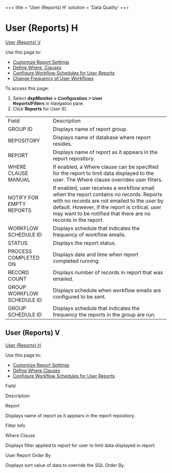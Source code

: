 +++
title = 'User (Reports) H'
solution = 'Data Quality'
+++

# User (Reports) H

[User (Reports) V](#User_Reports_V)

<div class="use">

Use this page to:

  - [Customize Report
    Settings](../Use_Cases/Configure_User_Settings_Reports_and_Filters#Customize_Report_Settings)
  - [Define
    Where  Clauses](../Use_Cases/Configure_User_Settings_Reports_and_Filters#Define_Where_Clauses)
  - [Configure Workflow Schedules for User
    Reports](../Use_Cases/Manage_Workflow_Emails#Configure_Workflow_Schedules_for_User_Reports)
  - [Change Frequency of User
    Workflows](../Use_Cases/Tips_and_Troubleshooting#Change_Frequency_of_User_Workflows)

</div>

To access this page:

1.  Select <span style="font-weight: bold;">dspMonitor \>
    </span><span style="font-family: Arial, sans-serif;">**Configuration
    \> User Reports/Filters** in *Navigation* pane.</span>
2.  Click **Reports** for User
ID.

|                            |                                                                                                                                                                                                                                                           |
| -------------------------- | --------------------------------------------------------------------------------------------------------------------------------------------------------------------------------------------------------------------------------------------------------- |
| Field                      | Description                                                                                                                                                                                                                                               |
| GROUP ID                   | Displays name of report group.                                                                                                                                                                                                                            |
| REPOSITORY                 | Displays name of database where report resides.                                                                                                                                                                                                           |
| REPORT                     | Displays name of report as it appears in the report repository.                                                                                                                                                                                           |
| WHERE CLAUSE MANUAL        | If enabled, a Where clause can be specified for the report to limit data displayed to the user. The Where clause overrides user filters.                                                                                                                  |
| NOTIFY FOR EMPTY REPORTS   | If enabled, user receives a workflow email when the report contains no records. Reports with no records are not emailed to the user by default. However, if the report is critical, user may want to be notified that there are no records in the report. |
| WORKFLOW SCHEDULE ID       | Displays schedule that indicates the frequency of workflow emails.                                                                                                                                                                                        |
| STATUS                     | Displays the report status.                                                                                                                                                                                                                               |
| PROCESS COMPLETED ON       | Displays date and time when report completed running.                                                                                                                                                                                                     |
| RECORD COUNT               | Displays number of records in report that was emailed.                                                                                                                                                                                                    |
| GROUP WORKFLOW SCHEDULE ID | Displays schedule when workflow emails are configured to be sent.                                                                                                                                                                                         |
| GROUP SCHEDULE ID          | Displays schedule that indicates the frequency the reports in the group are run.                                                                                                                                                                          |

## <span id="User_Reports_V"></span>User (Reports) V

[User (Reports) H](User_Reports_H)

<div class="use">

Use this page to:

  - [Customize Report
    Settings](../Use_Cases/Configure_User_Settings_Reports_and_Filters#Customize_Report_Settings)
  - [Define Where
    Clauses](../Use_Cases/Configure_User_Settings_Reports_and_Filters#Define_Where_Clauses)
  - [Configure Workflow Schedules for User
    Reports](../Use_Cases/Manage_Workflow_Emails#Configure_Workflow_Schedules_for_User_Reports)

</div>

Field

Description

Report

Displays name of report as it appears in the report repository.

Filter Info

Where Clause

Displays filter applied to report for user to limit data displayed in
report.

User Report Order By

Displays sort value of data to override the SQL Order By.
